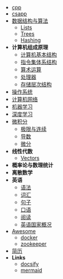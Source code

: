 - [cpp](cpp/index)
- [csapp](csapp/index)
- [数据结构与算法](dsa/index)
  - [Lists](dsa/lists)
  - [Trees](dsa/trees)
  - [Hashing](dsa/hashing)
- **计算机组成原理**
  - [计算机基本结构](cod/index)
  - [指令集体系结构](cod/isa)
  - [算术运算](cod/)
  - [处理器](cod/)
  - [存储层次结构](cod/)
- [操作系统](os/index)
- [计算机网络](networks/index)
- [机器学习](ml)
- [深度学习](dl)
- [微积分](calculus/index)
  - [极限与连续](calculus/limit_continuity)
  - [导数](calculus/derivative)
  - [微分](calculus/differentiation)
- **线性代数**
  - [Vectors](linear_algebra/vectors)
- **概率论与数理统计**
- **离散数学**
- **英语**
  - [语法](en/grammar)
  - [词汇](en/vocabulary)
  - [句子](en/sentence)
  - [口语](en/colloquialism)
  - [阅读](en/reading)
  - [英语国家概况](en/english_speaking_country)
- [Awesome](awesome/awesome)
  - [docker](awesome/docker)
  - [zookeeper](awesome/zookeeper)
- [简历](profile)
- **Links**
  - [docsify](https://docsify.js.org)
  - [mermaid](https://mermaidjs.github.io)